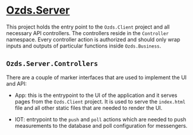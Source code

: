 # [Ozds.Server](src/Ozds.Server)

This project holds the entry point to the `Ozds.Client` project and all
necessary API controllers. The controllers reside in the `Controller` namespace.
Every controller action is authorized and should only wrap inputs and outputs of
particular functions inside `Ozds.Business`.

## `Ozds.Server.Controllers`

There are a couple of marker interfaces that are used to implement the UI and
API:

- App: this is the entrypoint to the UI of the application and it serves pages
  from the `Ozds.Client` project. It is used to serve the `index.html` file and
  all other static files that are needed to render the UI.

- IOT: entrypoint to the `push` and `poll` actions which are needed to push
  measurements to the database and poll configuration for messengers.

